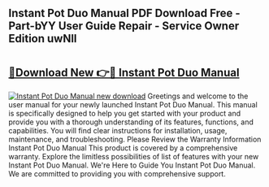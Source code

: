 ## Instant Pot Duo Manual PDF Download Free - Part-bYY User Guide Repair - Service Owner Edition uwNll

# <h2><a href="http://bc11483.oget.top/?id=Instant+Pot+Duo+Manual">🔗Download New 👉🔴 Instant Pot Duo Manual</a></h2>

[![Instant Pot Duo Manual new download](https://i.imgur.com/5g1atiW.png)](http://bc11483.oget.top/?id=Instant+Pot+Duo+Manual)
Greetings and welcome to the user manual for your newly launched Instant Pot Duo Manual. This manual is specifically designed to help you get started with your product and provide you with a thorough understanding of its features, functions, and capabilities. You will find clear instructions for installation, usage, maintenance, and troubleshooting. Please Review the Warranty Information Instant Pot Duo Manual This product is covered by a comprehensive warranty. Explore the limitless possibilities of list of features with your new Instant Pot Duo Manual. We're Here to Guide You Instant Pot Duo Manual. We are committed to providing you with comprehensive support.
